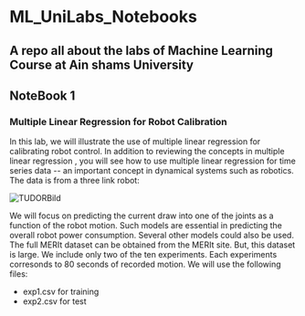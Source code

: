 # ML_UniLabs_Notebooks
## A repo all about the labs of Machine Learning Course at Ain shams University 

## NoteBook 1
### Multiple Linear Regression for Robot Calibration
In this lab, we will illustrate the use of multiple linear regression for calibrating robot control. In addition to reviewing the concepts in multiple linear regression , you will see how to use multiple linear regression for time series data -- an important concept in dynamical systems such as robotics.
The data is from a three link robot:

![TUDORBild](https://github.com/ElecSpartan/ML_UniLabs_Notebooks/assets/112751175/190700dd-e154-4044-84a0-ddea8784ac88)

We will focus on predicting the current draw into one of the joints as a function of the robot motion. Such models are essential in predicting the overall robot power consumption. Several other models could also be used.
The full MERIt dataset can be obtained from the MERIt site. But, this dataset is large. We include only two of the ten experiments. Each experiments corresonds to 80 seconds of recorded motion. We will use the following files:

- exp1.csv for training
- exp2.csv for test
